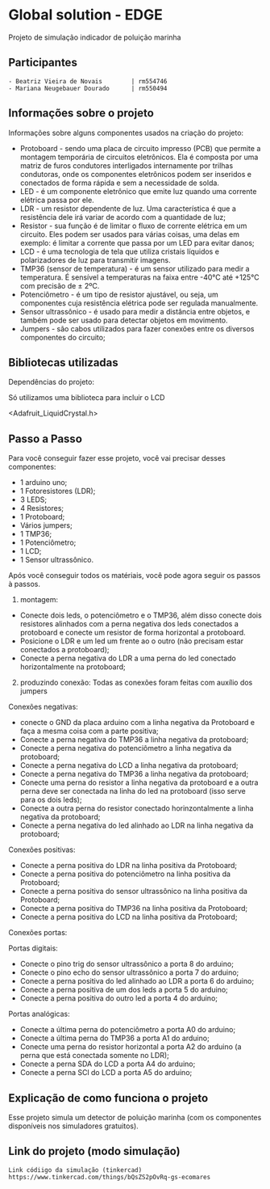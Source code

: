 
# Global solution - EDGE
Projeto de simulação indicador de poluição marinha



## Participantes

```http 
- Beatriz Vieira de Novais        | rm554746
- Mariana Neugebauer Dourado      | rm550494
```






## Informações sobre o projeto
Informações sobre alguns componentes usados na criação do projeto:

- Protoboard - sendo uma placa de circuito impresso (PCB) que permite a montagem temporária de circuitos eletrônicos. Ela é composta por uma matriz de furos condutores interligados internamente por trilhas condutoras, onde os componentes eletrônicos podem ser inseridos e conectados de forma rápida e sem a necessidade de solda.
- LED - é um componente eletrônico que emite luz quando uma corrente elétrica passa por ele.
- LDR - um resistor dependente de luz. Uma característica é que a resistência dele irá variar de acordo com a quantidade de luz;
- Resistor - sua função é de limitar o fluxo de corrente elétrica em um circuito. Eles podem ser usados para várias coisas, uma delas em exemplo: é limitar a corrente que passa por um LED para evitar danos;
- LCD - é uma tecnologia de tela que utiliza cristais líquidos e polarizadores de luz para transmitir imagens.
- TMP36 (sensor de temperatura) - é um sensor utilizado para medir a temperatura. É sensível a temperaturas na faixa entre -40°C até +125°C com precisão de ± 2ºC.
- Potenciômetro -  é um tipo de resistor ajustável, ou seja, um componentes cuja resistência elétrica pode ser regulada manualmente.
- Sensor ultrassônico - é usado para medir a distância entre objetos, e também pode ser usado para detectar objetos em movimento. 
- Jumpers - são cabos utilizados para fazer conexões entre os diversos componentes do circuito;


## Bibliotecas utilizadas
Dependências do projeto:

Só utilizamos uma biblioteca para incluir o LCD

<Adafruit_LiquidCrystal.h>

## Passo a Passo
Para você conseguir fazer esse projeto, você vai precisar desses componentes:

- 1 arduino uno;
- 1 Fotoresistores (LDR);
- 3 LEDS;
- 4 Resistores;
- 1 Protoboard;
- Vários jumpers;
- 1 TMP36;
- 1 Potenciômetro;
- 1 LCD;
- 1 Sensor ultrassônico.

Após você conseguir todos os matériais, você pode agora seguir os passos à passos.

1. montagem:

- Conecte dois leds, o potenciômetro e o TMP36, além disso conecte dois resistores alinhados com a perna negativa dos leds conectados a protoboard e conecte um resistor de forma horizontal a protoboard.
- Posicione o LDR e um led um frente ao o outro (não precisam estar conectados a protoboard);
- Conecte a perna negativa do LDR a uma perna do led conectado horizontalmente na protoboard;

2. produzindo conexão:
Todas as conexões foram feitas com auxílio dos jumpers

Conexões negativas:

- conecte o GND da placa arduino com a linha negativa da Protoboard e faça a mesma coisa com a parte positiva;
- Conecte a perna negativa do TMP36 a linha negativa da protoboard;
- Conecte a perna negativa do potenciômetro a linha negativa da protoboard;
- Conecte a perna negativa do LCD a linha negativa da protoboard;
- Conecte a perna negativa do TMP36 a linha negativa da protoboard;
- Conecte uma perna do resistor a linha negativa da protoboard e a outra perna deve ser conectada na linha do led na protoboard (isso serve para os dois leds);
- Conecte a outra perna do resistor conectado horinzontalmente a linha negativa da protoboard;
- Conecte a perna negativa do led alinhado ao LDR na linha negativa da protoboard;

Conexões positivas: 

- Conecte a perna positiva do LDR na linha positiva da Protoboard;
- Conecte a perna positiva do potenciômetro na linha positiva da Protoboard;
- Conecte a perna positiva do sensor ultrassônico na linha positiva da Protoboard;
- Conecte a perna positiva do TMP36 na linha positiva da Protoboard;
- Conecte a perna positiva do LCD na linha positiva da Protoboard;

Conexões portas:

Portas digitais:

- Conecte o pino trig do sensor ultrassônico a porta 8 do arduino;
- Conecte o pino echo do sensor ultrassônico a porta 7 do arduino;
- Conecte a perna positiva do led alinhado ao LDR a porta 6 do arduino;
- Conecte a perna positiva de um dos leds a porta 5 do arduino;
- Conecte a perna positiva do outro led a porta 4 do arduino;

Portas analógicas:

- Conecte a última perna do potenciômetro a porta A0 do arduino;
- Conecte a última perna do TMP36 a porta A1 do arduino;
- Conecte uma perna do resistor horizontal a porta A2 do arduino (a perna que está conectada somente no LDR);
- Conecte a perna SDA do LCD a porta A4 do arduino;
- Conecte a perna SCl do LCD a porta A5 do arduino;





## Explicação de como funciona o  projeto
Esse projeto simula um detector de poluição marinha (com os componentes disponíveis nos simuladores gratuitos).
## Link do projeto (modo simulação)

```http 
Link códiigo da simulação (tinkercad)
https://www.tinkercad.com/things/bQsZS2pOvRq-gs-ecomares

```

